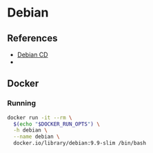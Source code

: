 # Debian

## References

- [Debian CD](https://cdimage.debian.org/debian-cd/current/amd64/iso-cd/)
- [](https://pkgs.org/)

## Docker

### Running

```sh
docker run -it --rm \
  $(echo "$DOCKER_RUN_OPTS") \
  -h debian \
  --name debian \
  docker.io/library/debian:9.9-slim /bin/bash
```
